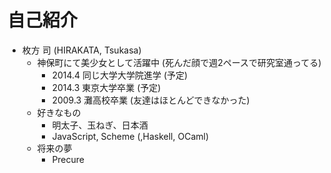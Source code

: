 # 自己紹介

- 枚方 司 (HIRAKATA, Tsukasa)
  - 神保町にて美少女として活躍中 (死んだ顔で週2ペースで研究室通ってる)
    + 2014.4 同じ大学大学院進学 (予定)
    + 2014.3 東京大学卒業 (予定)
    + 2009.3 灘高校卒業 (友達はほとんどできなかった)
  - 好きなもの
    + 明太子、玉ねぎ、日本酒
    + JavaScript, Scheme (,Haskell, OCaml)
  - 将来の夢
    + Precure
